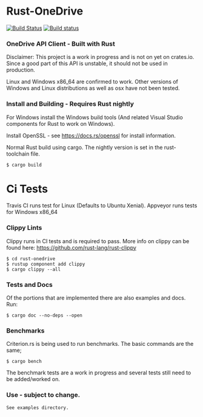 # Rust-OneDrive

[![Build Status](https://travis-ci.com/sreeise/rust-onedrive.svg?branch=master)](https://travis-ci.com/sreeise/rust-onedrive)
[![Build status](https://ci.appveyor.com/api/projects/status/llvpt7xiy53dmo7a/branch/master?svg=true)](https://ci.appveyor.com/project/sreeise/rust-onedrive)

### OneDrive API Client - Built with Rust

Disclaimer:
This project is a work in progress and is not on yet on crates.io. Since a good part of this API is unstable, 
it should not be used in production.

Linux and Windows x86_64 are confirmed to work. Other versions of Windows and Linux distributions
as well as osx have not been tested.

### Install and Building - Requires Rust nightly
For Windows install the Windows build tools (And related Visual Studio components for Rust to work on Windows).

Install OpenSSL - see https://docs.rs/openssl for install information.

Normal Rust build using cargo. The nightly version is set in the rust-toolchain file.

    $ cargo build

# Ci Tests
Travis CI runs test for Linux (Defaults to Ubuntu Xenial).
Appveyor runs tests for Windows x86_64

### Clippy Lints

Clippy runs in CI tests and is required to pass. More info on clippy can be found 
here: https://github.com/rust-lang/rust-clippy

    $ cd rust-onedrive
    $ rustup component add clippy
    $ cargo clippy --all

### Tests and Docs
Of the portions that are implemented there are also examples and docs. Run: 

    $ cargo doc --no-deps --open

### Benchmarks

Criterion.rs is being used to run benchmarks. The basic commands are the same;

    $ cargo bench
    
The benchmark tests are a work in progress and several tests still need to be
added/worked on.

### Use - subject to change.

    See examples directory.